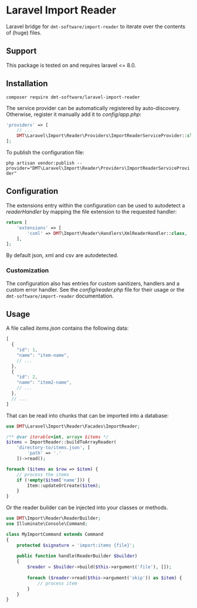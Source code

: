 # Laravel Import Reader

Laravel bridge for `dmt-software/import-reader` to iterate over the contents of
(huge) files.

## Support

This package is tested on and requires laravel <= 8.0.

## Installation

`composer require dmt-software/laravel-import-reader`

The service provider can be automatically registered by auto-discovery. 
Otherwise, register it manually add it to _config/app.php_:

```php
'providers' => [
    // ...
    DMT\Laravel\Import\Reader\Providers\ImportReaderServiceProvider::class,
];
```

To publish the configuration file:

`php artisan vendor:publish --provider="DMT\Laravel\Import\Reader\Providers\ImportReaderServiceProvider"`

## Configuration

The extensions entry within the configuration can be used to autodetect a 
_readerHandler_ by mapping the file extension to the requested handler:

```php
return [
    'extensions' => [
        'cxml' => DMT\Import\Reader\Handlers\XmlReaderHandler::class,     
    ],
];
```
By default json, xml and csv are autodetected. 

### Customization

The configuration also has entries for custom sanitizers, handlers and a custom
error handler. See the _config/reader.php_ file for their usage or the 
`dmt-software/import-reader` documentation.


## Usage

A file called _items.json_ contains the following data:

```js
[
  { 
    "id": 1,
    "name": "item-name",
    // ...
  },
  {
    "id": 2,
    "name": "item2-name",
    // ...
  },
  // ...
]
```

That can be read into chunks that can be imported into a database:

```php
use DMT\Laravel\Import\Reader\Facades\ImportReader;

/** @var iterable<int, array> $items */
$items = ImportReader::buildToArrayReader(
    'directory-to/items.json', [
        'path' => '.'
    ])->read();

foreach ($items as $row => $item) {
    // process the items 
    if (!empty($item['name'])) {
        Item::updateOrCreate($item);
    }
}
```

Or the reader builder can be injected into your classes or methods.

```php
use DMT\Import\Reader\ReaderBuilder;
use Illuminate\Console\Command;

class MyImportCommand extends Command
{
    protected $signature = 'import:items {file}';
    
    public function handle(ReaderBuilder $builder)
    {
        $reader = $builder->build($this->argument('file'), []);
        
        foreach ($reader->read($this->argument('skip')) as $item) {
            // process item
        }
    }
}
```
